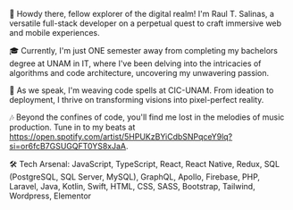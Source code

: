 👋 Howdy there, fellow explorer of the digital realm! I'm Raul T. Salinas, a versatile full-stack developer on a perpetual quest to craft immersive web and mobile experiences. 

🎓 Currently, I'm just ONE semester away from completing my bachelors degree at UNAM in IT, where I've been delving into the intricacies of algorithms and code architecture, uncovering my unwavering passion.

💼 As we speak, I'm weaving code spells at CIC-UNAM. From ideation to deployment, I thrive on transforming visions into pixel-perfect reality.

🎶 Beyond the confines of code, you'll find me lost in the melodies of music production. Tune in to my beats at https://open.spotify.com/artist/5HPUKzBYiCdbSNPqceY9lq?si=or6fcB7GSUGQFT0YS8xJaA.

🛠️ Tech Arsenal: JavaScript, TypeScript, React, React Native, Redux, SQL (PostgreSQL, SQL Server, MySQL),  GraphQL, Apollo, Firebase, PHP, Laravel, Java, Kotlin, Swift, HTML, CSS, SASS, Bootstrap, Tailwind, Wordpress, Elementor
